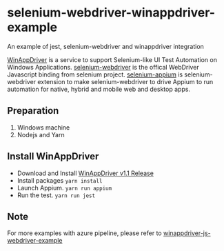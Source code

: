 # selenium-webdriver-winappdriver-example
An example of jest, selenium-webdriver and winappdriver integration

[WinAppDriver](https://github.com/microsoft/WinAppDriver) is a service to support Selenium-like UI Test Automation on Windows Applications.
[selenium-webdriver](https://seleniumhq.github.io/selenium/docs/api/javascript/) is the offical WebDriver Javascript binding from selenium project.
[selenium-appium](https://github.com/react-native-windows/selenium-appium) is selenium-webdriver extension to make selenium-webdriver to drive Appium to run automation for native, hybrid and mobile web and desktop apps.

## Preparation
1. Windows machine
2. Nodejs and Yarn

## Install WinAppDriver
- Download and Install [WinAppDriver v1.1 Release](https://github.com/Microsoft/WinAppDriver/releases)
- Install packages
```yarn install```
- Launch Appium. `yarn run appium`
- Run the test. `yarn run jest`

## Note
For more examples with azure pipeline, please refer to [winappdriver-js-webdriver-example](https://github.com/react-native-windows/winappdriver-js-webdriver-example)